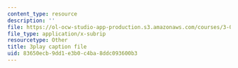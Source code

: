 ```yaml
---
content_type: resource
description: ''
file: https://ol-ocw-studio-app-production.s3.amazonaws.com/courses/3-091sc-introduction-to-solid-state-chemistry-fall-2010/83650ecb9dd1e3b0c4ba8ddc093600b3_RikovZJdUmg.srt
file_type: application/x-subrip
resourcetype: Other
title: 3play caption file
uid: 83650ecb-9dd1-e3b0-c4ba-8ddc093600b3
---
```

